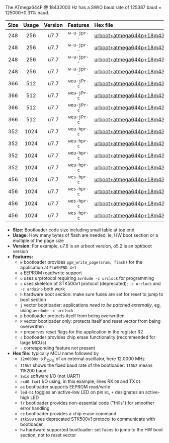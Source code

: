 The ATmega644P @ 18432000 Hz has a SWIO baud rate of 125387 baud = 125000+0.31% baud.

|Size|Usage|Version|Features|Hex file|
|:-:|:-:|:-:|:-:|:--|
|248|256|u7.7|`w-u-jpr--`|[urboot+atmega644p+18m4320x++125k0_swio_rxd0_txd1_led+b0.hex](https://raw.githubusercontent.com/stefanrueger/urboot.hex/main/cores/mightycore/atmega644p/external_oscillator/fcpu+18m4320_Hz/br++125k0_bps/urboot+atmega644p+18m4320x++125k0_swio_rxd0_txd1_led+b0.hex)|
|248|256|u7.7|`w-u-jpr--`|[urboot+atmega644p+18m4320x++125k0_swio_rxd0_txd1_led+b7.hex](https://raw.githubusercontent.com/stefanrueger/urboot.hex/main/cores/mightycore/atmega644p/external_oscillator/fcpu+18m4320_Hz/br++125k0_bps/urboot+atmega644p+18m4320x++125k0_swio_rxd0_txd1_led+b7.hex)|
|248|256|u7.7|`w-u-jpr--`|[urboot+atmega644p+18m4320x++125k0_swio_rxd2_txd3_led+b0.hex](https://raw.githubusercontent.com/stefanrueger/urboot.hex/main/cores/mightycore/atmega644p/external_oscillator/fcpu+18m4320_Hz/br++125k0_bps/urboot+atmega644p+18m4320x++125k0_swio_rxd2_txd3_led+b0.hex)|
|248|256|u7.7|`w-u-jpr--`|[urboot+atmega644p+18m4320x++125k0_swio_rxd2_txd3_led+b7.hex](https://raw.githubusercontent.com/stefanrueger/urboot.hex/main/cores/mightycore/atmega644p/external_oscillator/fcpu+18m4320_Hz/br++125k0_bps/urboot+atmega644p+18m4320x++125k0_swio_rxd2_txd3_led+b7.hex)|
|366|512|u7.7|`weu-jPr-c`|[urboot+atmega644p+18m4320x++125k0_swio_rxd0_txd1_ee_led+b0_fr_ce.hex](https://raw.githubusercontent.com/stefanrueger/urboot.hex/main/cores/mightycore/atmega644p/external_oscillator/fcpu+18m4320_Hz/br++125k0_bps/urboot+atmega644p+18m4320x++125k0_swio_rxd0_txd1_ee_led+b0_fr_ce.hex)|
|366|512|u7.7|`weu-jPr-c`|[urboot+atmega644p+18m4320x++125k0_swio_rxd0_txd1_ee_led+b7_fr_ce.hex](https://raw.githubusercontent.com/stefanrueger/urboot.hex/main/cores/mightycore/atmega644p/external_oscillator/fcpu+18m4320_Hz/br++125k0_bps/urboot+atmega644p+18m4320x++125k0_swio_rxd0_txd1_ee_led+b7_fr_ce.hex)|
|366|512|u7.7|`weu-jPr-c`|[urboot+atmega644p+18m4320x++125k0_swio_rxd2_txd3_ee_led+b0_fr_ce.hex](https://raw.githubusercontent.com/stefanrueger/urboot.hex/main/cores/mightycore/atmega644p/external_oscillator/fcpu+18m4320_Hz/br++125k0_bps/urboot+atmega644p+18m4320x++125k0_swio_rxd2_txd3_ee_led+b0_fr_ce.hex)|
|366|512|u7.7|`weu-jPr-c`|[urboot+atmega644p+18m4320x++125k0_swio_rxd2_txd3_ee_led+b7_fr_ce.hex](https://raw.githubusercontent.com/stefanrueger/urboot.hex/main/cores/mightycore/atmega644p/external_oscillator/fcpu+18m4320_Hz/br++125k0_bps/urboot+atmega644p+18m4320x++125k0_swio_rxd2_txd3_ee_led+b7_fr_ce.hex)|
|352|1024|u7.7|`weu-hpr-c`|[urboot+atmega644p+18m4320x++125k0_swio_rxd0_txd1_ee_led+b0_fr_ce_hw.hex](https://raw.githubusercontent.com/stefanrueger/urboot.hex/main/cores/mightycore/atmega644p/external_oscillator/fcpu+18m4320_Hz/br++125k0_bps/urboot+atmega644p+18m4320x++125k0_swio_rxd0_txd1_ee_led+b0_fr_ce_hw.hex)|
|352|1024|u7.7|`weu-hpr-c`|[urboot+atmega644p+18m4320x++125k0_swio_rxd0_txd1_ee_led+b7_fr_ce_hw.hex](https://raw.githubusercontent.com/stefanrueger/urboot.hex/main/cores/mightycore/atmega644p/external_oscillator/fcpu+18m4320_Hz/br++125k0_bps/urboot+atmega644p+18m4320x++125k0_swio_rxd0_txd1_ee_led+b7_fr_ce_hw.hex)|
|352|1024|u7.7|`weu-hpr-c`|[urboot+atmega644p+18m4320x++125k0_swio_rxd2_txd3_ee_led+b0_fr_ce_hw.hex](https://raw.githubusercontent.com/stefanrueger/urboot.hex/main/cores/mightycore/atmega644p/external_oscillator/fcpu+18m4320_Hz/br++125k0_bps/urboot+atmega644p+18m4320x++125k0_swio_rxd2_txd3_ee_led+b0_fr_ce_hw.hex)|
|352|1024|u7.7|`weu-hpr-c`|[urboot+atmega644p+18m4320x++125k0_swio_rxd2_txd3_ee_led+b7_fr_ce_hw.hex](https://raw.githubusercontent.com/stefanrueger/urboot.hex/main/cores/mightycore/atmega644p/external_oscillator/fcpu+18m4320_Hz/br++125k0_bps/urboot+atmega644p+18m4320x++125k0_swio_rxd2_txd3_ee_led+b7_fr_ce_hw.hex)|
|456|1024|u7.7|`wes-hpr-c`|[urboot+atmega644p+18m4320x++125k0_swio_rxd0_txd1_ee_led+b0_fr_ce_stk500_hw.hex](https://raw.githubusercontent.com/stefanrueger/urboot.hex/main/cores/mightycore/atmega644p/external_oscillator/fcpu+18m4320_Hz/br++125k0_bps/urboot+atmega644p+18m4320x++125k0_swio_rxd0_txd1_ee_led+b0_fr_ce_stk500_hw.hex)|
|456|1024|u7.7|`wes-hpr-c`|[urboot+atmega644p+18m4320x++125k0_swio_rxd0_txd1_ee_led+b7_fr_ce_stk500_hw.hex](https://raw.githubusercontent.com/stefanrueger/urboot.hex/main/cores/mightycore/atmega644p/external_oscillator/fcpu+18m4320_Hz/br++125k0_bps/urboot+atmega644p+18m4320x++125k0_swio_rxd0_txd1_ee_led+b7_fr_ce_stk500_hw.hex)|
|456|1024|u7.7|`wes-hpr-c`|[urboot+atmega644p+18m4320x++125k0_swio_rxd2_txd3_ee_led+b0_fr_ce_stk500_hw.hex](https://raw.githubusercontent.com/stefanrueger/urboot.hex/main/cores/mightycore/atmega644p/external_oscillator/fcpu+18m4320_Hz/br++125k0_bps/urboot+atmega644p+18m4320x++125k0_swio_rxd2_txd3_ee_led+b0_fr_ce_stk500_hw.hex)|
|456|1024|u7.7|`wes-hpr-c`|[urboot+atmega644p+18m4320x++125k0_swio_rxd2_txd3_ee_led+b7_fr_ce_stk500_hw.hex](https://raw.githubusercontent.com/stefanrueger/urboot.hex/main/cores/mightycore/atmega644p/external_oscillator/fcpu+18m4320_Hz/br++125k0_bps/urboot+atmega644p+18m4320x++125k0_swio_rxd2_txd3_ee_led+b7_fr_ce_stk500_hw.hex)|

- **Size:** Bootloader code size including small table at top end
- **Usage:** How many bytes of flash are needed, ie, HW boot section or a multiple of the page size
- **Version:** For example, u7.6 is an urboot version, o5.2 is an optiboot version
- **Features:**
  + `w` bootloader provides `pgm_write_page(sram, flash)` for the application at `FLASHEND-4+1`
  + `e` EEPROM read/write support
  + `u` uses urprotocol requiring `avrdude -c urclock` for programming
  + `s` uses skeleton of STK500v1 protocol (deprecated); `-c urclock` and `-c arduino` both work
  + `h` hardware boot section: make sure fuses are set for reset to jump to boot section
  + `j` vector bootloader: applications *need to be patched externally*, eg, using `avrdude -c urclock`
  + `p` bootloader protects itself from being overwritten
  + `P` vector bootloader only: protects itself and reset vector from being overwritten
  + `r` preserves reset flags for the application in the register R2
  + `c` bootloader provides chip erase functionality (recommended for large MCUs)
  + `-` corresponding feature not present
- **Hex file:** typically MCU name followed by
  + `12m0000x` is F<sub>CPU</sub> of an external oscillator, here 12.0000 MHz
  + `115k2` shows the fixed baud rate of the bootloader: `115k2` means 115200 baud
  + `swio` software I/O (not UART)
  + `rxd0 txd1` I/O using, in this example, lines RX `D0` and TX `D1`
  + `ee` bootloader supports EEPROM read/write
  + `led-b1` toggles an active-low LED on pin `B1`, `+` designates an active-high LED
  + `fr` bootloader provides non-essential code ("frills") for smoother error handling
  + `ce` bootloader provides a chip erase command
  + `stk500` uses deprecated STK500v1 protocol to communicate with bootloader
  + `hw` hardware supported bootloader: set fuses to jump to the HW boot section, not to reset vector
